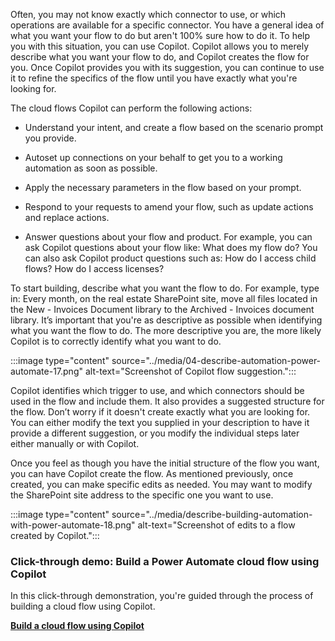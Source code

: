 
Often, you may not know exactly which connector to use, or which operations are available for a specific connector. You have a general idea of what you want your flow to do but aren't 100% sure how to do it. To help you with this situation, you can use Copilot. Copilot allows you to merely describe what you want your flow to do, and Copilot creates the flow for you. Once Copilot provides you with its suggestion, you can continue to use it to refine the specifics of the flow until you have exactly what you're looking for. 

The cloud flows Copilot can perform the following actions:

- Understand your intent, and create a flow based on the scenario prompt you provide.

- Autoset up connections on your behalf to get you to a working automation as soon as possible.

- Apply the necessary parameters in the flow based on your prompt.

- Respond to your requests to amend your flow, such as update actions and replace actions.

- Answer questions about your flow and product. For example, you can ask Copilot questions about your flow like: What does my flow do? You can also ask Copilot product questions such as: How do I access child flows? How do I access licenses?

To start building, describe what you want the flow to do. For example, type in: Every month, on the real estate SharePoint site, move all files located in the New - Invoices Document library to the Archived - Invoices document library. It’s important that you're as descriptive as possible when identifying what you want the flow to do. The more descriptive you are, the more likely Copilot is to correctly identify what you want to do. 

:::image type="content" source="../media/04-describe-automation-power-automate-17.png" alt-text="Screenshot of Copilot flow suggestion.":::

Copilot identifies which trigger to use, and which connectors should be used in the flow and include them. It also provides a suggested structure for the flow. Don’t worry if it doesn't create exactly what you are looking for. You can either modify the text you supplied in your description to have it provide a different suggestion, or you modify the individual steps later either manually or with Copilot. 

Once you feel as though you have the initial structure of the flow you want, you can have Copilot create the flow. As mentioned previously, once created, you can make specific edits as needed. You may want to modify the SharePoint site address to the specific one you want to use. 
    
:::image type="content" source="../media/describe-building-automation-with-power-automate-18.png" alt-text="Screenshot of edits to a flow created by Copilot.":::

### Click-through demo: Build a Power Automate cloud flow using Copilot

In this click-through demonstration, you're guided through the process of building a cloud flow using Copilot.

[**Build a cloud flow using Copilot**](https://edxinteractivepage.blob.core.windows.net/edxpages/PL-900/m4_pa_copilot_click_through/index.html)